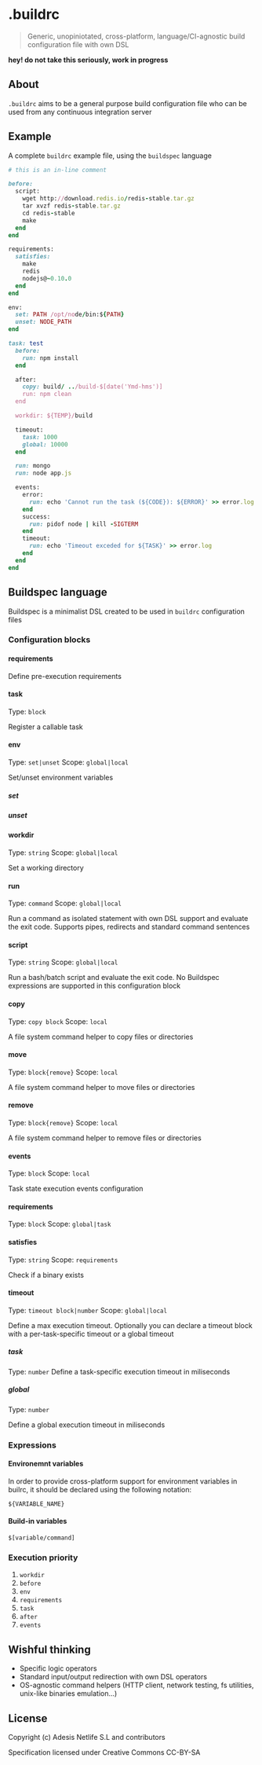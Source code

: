 # .buildrc

> Generic, unopiniotated, cross-platform, language/CI-agnostic build configuration file with own DSL

**hey! do not take this seriously, work in progress**

## About

`.buildrc` aims to be a general purpose build configuration file who can be used from any 
continuous integration server

## Example

A complete `buildrc` example file, using the `buildspec` language

```ruby
# this is an in-line comment

before: 
  script:
    wget http://download.redis.io/redis-stable.tar.gz
    tar xvzf redis-stable.tar.gz
    cd redis-stable
    make
  end
end

requirements:
  satisfies: 
    make
    redis
    nodejs@~0.10.0
  end
end

env:
  set: PATH /opt/node/bin:${PATH}
  unset: NODE_PATH
end

task: test
  before: 
    run: npm install
  end

  after:
    copy: build/ ../build-$[date('Ymd-hms')]
    run: npm clean
  end

  workdir: ${TEMP}/build

  timeout:
    task: 1000
    global: 10000
  end

  run: mongo 
  run: node app.js 

  events:
    error:
      run: echo 'Cannot run the task (${CODE}): ${ERROR}' >> error.log
    end
    success:
      run: pidof node | kill -SIGTERM
    end
    timeout:
      run: echo 'Timeout exceded for ${TASK}' >> error.log
    end
  end
end
```

## Buildspec language

Buildspec is a minimalist DSL created to be used in `buildrc` configuration files

### Configuration blocks

#### requirements
Define pre-execution requirements

#### task
Type: `block`

Register a callable task

#### env
Type: `set|unset` 
Scope: `global|local`

Set/unset environment variables

##### set <variable> <value>
##### unset <variable>

#### workdir
Type: `string`
Scope: `global|local`

Set a working directory

#### run
Type: `command`
Scope: `global|local`

Run a command as isolated statement with own DSL support and evaluate the exit code.
Supports pipes, redirects and standard command sentences 

#### script
Type: `string`
Scope: `global|local`

Run a bash/batch script and evaluate the exit code. 
No Buildspec expressions are supported in this configuration block

#### copy
Type: `copy block`
Scope: `local`

A file system command helper to copy files or directories

#### move
Type: `block{remove}`
Scope: `local`

A file system command helper to move files or directories

#### remove
Type: `block{remove}`
Scope: `local`

A file system command helper to remove files or directories

#### events
Type: `block`
Scope: `local`

Task state execution events configuration

#### requirements
Type: `block`
Scope: `global|task`

#### satisfies
Type: `string`
Scope: `requirements`

Check if a binary exists

#### timeout
Type: `timeout block|number` 
Scope: `global|local`

Define a max execution timeout. 
Optionally you can declare a timeout block with a per-task-specific timeout or a global timeout

##### task
Type: `number`
Define a task-specific execution timeout in miliseconds

##### global
Type: `number`

Define a global execution timeout in miliseconds

### Expressions

#### Environemnt variables
In order to provide cross-platform support for environment variables in builrc,
it should be declared using the following notation:

```
${VARIABLE_NAME}
```

#### Build-in variables

```
$[variable/command]
```

### Execution priority

1. `workdir`
2. `before`
3. `env`
4. `requirements`
5. `task`
6. `after`
7. `events`

## Wishful thinking

- Specific logic operators
- Standard input/output redirection with own DSL operators
- OS-agnostic command helpers (HTTP client, network testing, fs utilities, unix-like binaries emulation...)

## License

Copyright (c) Adesis Netlife S.L and contributors

Specification licensed under Creative Commons CC-BY-SA
